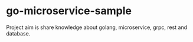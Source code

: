 # go-microservice-sample
Project aim is share knowledge about golang, microservice, grpc, rest and database.
